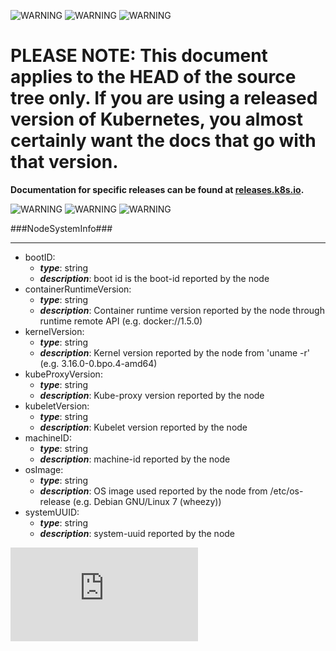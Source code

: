 <!-- BEGIN MUNGE: UNVERSIONED_WARNING -->

<!-- BEGIN STRIP_FOR_RELEASE -->

![WARNING](http://kubernetes.io/img/warning.png)
![WARNING](http://kubernetes.io/img/warning.png)
![WARNING](http://kubernetes.io/img/warning.png)

<h1>PLEASE NOTE: This document applies to the HEAD of the source
tree only. If you are using a released version of Kubernetes, you almost
certainly want the docs that go with that version.</h1>

<strong>Documentation for specific releases can be found at
[releases.k8s.io](http://releases.k8s.io).</strong>

![WARNING](http://kubernetes.io/img/warning.png)
![WARNING](http://kubernetes.io/img/warning.png)
![WARNING](http://kubernetes.io/img/warning.png)

<!-- END STRIP_FOR_RELEASE -->

<!-- END MUNGE: UNVERSIONED_WARNING -->
###NodeSystemInfo###

---
* bootID: 
  * **_type_**: string
  * **_description_**: boot id is the boot-id reported by the node
* containerRuntimeVersion: 
  * **_type_**: string
  * **_description_**: Container runtime version reported by the node through runtime remote API (e.g. docker://1.5.0)
* kernelVersion: 
  * **_type_**: string
  * **_description_**: Kernel version reported by the node from 'uname -r' (e.g. 3.16.0-0.bpo.4-amd64)
* kubeProxyVersion: 
  * **_type_**: string
  * **_description_**: Kube-proxy version reported by the node
* kubeletVersion: 
  * **_type_**: string
  * **_description_**: Kubelet version reported by the node
* machineID: 
  * **_type_**: string
  * **_description_**: machine-id reported by the node
* osImage: 
  * **_type_**: string
  * **_description_**: OS image used reported by the node from /etc/os-release (e.g. Debian GNU/Linux 7 (wheezy))
* systemUUID: 
  * **_type_**: string
  * **_description_**: system-uuid reported by the node


<!-- BEGIN MUNGE: GENERATED_ANALYTICS -->
[![Analytics](https://kubernetes-site.appspot.com/UA-36037335-10/GitHub/docs/api-types/v1/NodeSystemInfo.md?pixel)]()
<!-- END MUNGE: GENERATED_ANALYTICS -->

